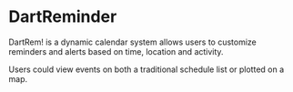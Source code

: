 # DartReminder

DartRem! is a dynamic calendar system allows users to customize reminders and alerts based on time, location and activity. 

Users could view events on both a traditional schedule list or plotted on a map.
